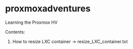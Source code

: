 # proxmoxadventures
Learning the Proxmox HV

Contents:

1. How to resize LXC container -> resize_LXC_container.txt

